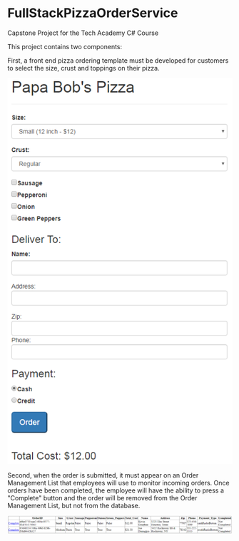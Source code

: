 # FullStackPizzaOrderService
Capstone Project for the Tech Academy C# Course

This project contains two components:

First, a front end pizza ordering template must be developed for customers to select the size, crust and toppings on their pizza.

![alt text](https://github.com/kgaughan1/C_Sharp/blob/master/Showcase_Projects/Full_Stack_Pizza_Order_Website/pics/PizzaOrderTemplate.PNG?raw=true)


Second, when the order is submitted, it must appear on an Order Management List that employees will use to monitor incoming orders.  Once orders have been completed, the employee will have the ability to press a "Complete" button and the order will be removed from the Order Management List, but not from the database.

![alt text](https://github.com/kgaughan1/C_Sharp/blob/master/Showcase_Projects/Full_Stack_Pizza_Order_Website/pics/EmployeePage.PNG?raw=true)


